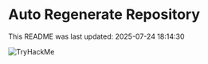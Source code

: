 # Auto Regenerate Repository

This README was last updated: 2025-07-24 18:14:30

 ![TryHackMe](https://tryhackme.com/badge/533634)